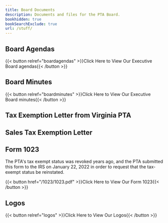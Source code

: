 ```yaml
---
title: Board Documents
description: Documents and files for the PTA Board.
bookhidden: true
bookSearchExclude: true
url: /stuff/
---
```


## Board Agendas

{{< button relref="boardagendas" >}}Click Here to View Our Executive Board agendas{{< /button >}}

## Board Minutes

{{< button relref="boardminutes" >}}Click Here to View Our Executive Board minutes{{< /button >}}

## Tax Exemption Letter from Virginia PTA

## Sales Tax Exemption Letter

## Form 1023

The PTA's tax exempt status was revoked years ago, and the PTA submitted this form to the IRS on January 22, 2022 in order to request that the tax-exempt status be reinstated.

{{< button href="/1023/1023.pdf" >}}Click Here to View Our Form 1023{{< /button >}}

## Logos

{{< button relref="logos" >}}Click Here to View Our Logos{{< /button >}}